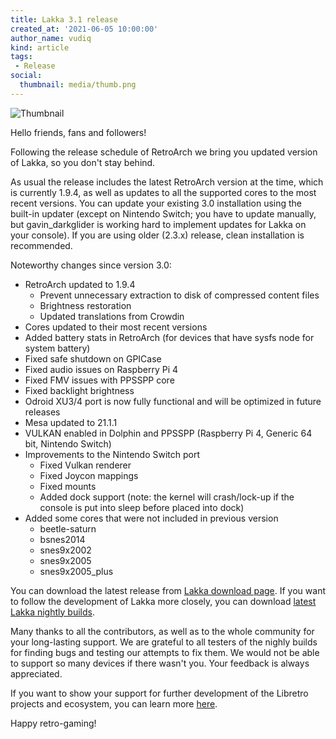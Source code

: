 ```yaml
---
title: Lakka 3.1 release
created_at: '2021-06-05 10:00:00'
author_name: vudiq
kind: article
tags:
 - Release
social:
  thumbnail: media/thumb.png
---
```


![Thumbnail](media/thumb.png)

Hello friends, fans and followers!

Following the release schedule of RetroArch we bring you updated version of Lakka, so you don't stay behind.

As usual the release includes the latest RetroArch version at the time, which is currently 1.9.4, as well as updates to all the supported cores to the most recent versions. You can update your existing 3.0 installation using the built-in updater (except on Nintendo Switch; you have to update manually, but gavin_darkglider is working hard to implement updates for Lakka on your console). If you are using older (2.3.x) release, clean installation is recommended.

Noteworthy changes since version 3.0:

- RetroArch updated to 1.9.4
  - Prevent unnecessary extraction to disk of compressed content files
  - Brightness restoration
  - Updated translations from Crowdin
- Cores updated to their most recent versions
- Added battery stats in RetroArch (for devices that have sysfs node for system battery)
- Fixed safe shutdown on GPICase
- Fixed audio issues on Raspberry Pi 4
- Fixed FMV issues with PPSSPP core
- Fixed backlight brightness
- Odroid XU3/4 port is now fully functional and will be optimized in future releases
- Mesa updated to 21.1.1
- VULKAN enabled in Dolphin and PPSSPP (Raspberry Pi 4, Generic 64 bit, Nintendo Switch)
- Improvements to the Nintendo Switch port
  - Fixed Vulkan renderer
  - Fixed Joycon mappings
  - Fixed mounts
  - Added dock support (note: the kernel will crash/lock-up if the console is put into sleep before placed into dock)
- Added some cores that were not included in previous version
  - beetle-saturn
  - bsnes2014
  - snes9x2002
  - snes9x2005
  - snes9x2005_plus

You can download the latest release from [Lakka download page](/get). If you want to follow the development of Lakka more closely, you can download [latest Lakka nightly builds](<%= @config[:devel][:'all-latest'] %>).

Many thanks to all the contributors, as well as to the whole community for your long-lasting support. We are grateful to all testers of the nighly builds for finding bugs and testing our attempts to fix them. We would not be able to support so many devices if there wasn't you. Your feedback is always appreciated.

If you want to show your support for further development of the Libretro projects and ecosystem, you can learn more [here](https://retroarch.com/index.php?page=donate).

Happy retro-gaming!
